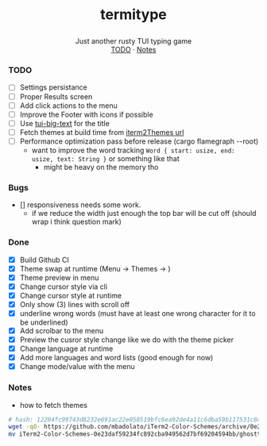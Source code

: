 <h1>
<p align="center">
  termitype
</h1>
  <p align="center">
    Just another rusty TUI typing game
    <br />
    <a href="#todo">TODO</a>
    ·
    <a href="#notes">Notes</a>
  </p>
</p>



### TODO

- [ ] Settings persistance
- [ ] Proper Results screen
- [ ] Add click actions to the menu
- [ ] Improve the Footer with icons if possible
- [ ] Use [tui-big-text](https://docs.rs/tui-big-text/latest/tui_big_text/) for the title
- [ ] Fetch themes at build time from [iterm2Themes url](https://github.com/mbadolato/iTerm2-Color-Schemes/archive/0e23daf59234fc892cba949562d7bf69204594bb.tar.gz)
- [ ] Performance optimization pass before release (cargo flamegraph --root)
    - want to improve the word tracking `Word { start: usize, end: usize, text: String }` or something like that
        - might be heavy on the memory tho


### Bugs
- [] responsiveness needs some work.
    - if we reduce the width just enough the top bar will be cut off (should wrap i think question mark)

### Done
- [x] Build Github CI
- [x] Theme swap at runtime (Menu -> Themes -> <list of themes>)
- [x] Theme preview in menu
- [x] Change cursor style via cli
- [x] Change cursor style at runtime
- [x] Only show (3) lines with scroll off
- [x] underline wrong words (must have at least one wrong character for it to be underlined)
- [x] Add scrolbar to the menu
- [x] Preview the cusror style change like we do with the theme picker
- [x] Change language at runtime
- [x] Add more languages and word lists (good enough for now)
- [x] Change mode/value with the menu

### Notes
- how to fetch themes
```sh
# hash: 12204fc99743d8232e691ac22e058519bfc6ea92de4a11c6dba59b117531c847cd6a
wget -qO- https://github.com/mbadolato/iTerm2-Color-Schemes/archive/0e23daf59234fc892cba949562d7bf69204594bb.tar.gz | tar -xvzf -
mv iTerm2-Color-Schemes-0e23daf59234fc892cba949562d7bf69204594bb/ghostty/* . && rm -rf iTerm2-Color-Schemes-0e23daf59234fc892cba949562d7bf69204594bb/
```
